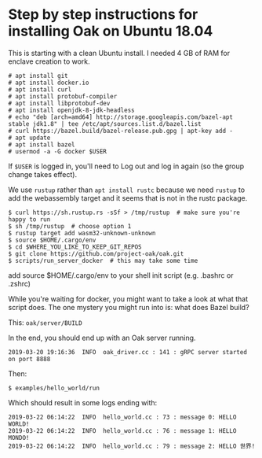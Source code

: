 # Step by step instructions for installing Oak on Ubuntu 18.04

This is starting with a clean Ubuntu install. I needed 4 GB of RAM for
enclave creation to work.

```
# apt install git
# apt install docker.io
# apt install curl
# apt install protobuf-compiler
# apt install libprotobuf-dev
# apt install openjdk-8-jdk-headless
# echo "deb [arch=amd64] http://storage.googleapis.com/bazel-apt stable jdk1.8" | tee /etc/apt/sources.list.d/bazel.list
# curl https://bazel.build/bazel-release.pub.gpg | apt-key add -
# apt update
# apt install bazel
# usermod -a -G docker $USER
```

If `$USER` is logged in, you'll need to Log out and log in again (so the
group change takes effect).

We use `rustup` rather than `apt install rustc` because we need `rustup` to
add the webassembly target and it seems that is not in the rustc
package.

```
$ curl https://sh.rustup.rs -sSf > /tmp/rustup  # make sure you're happy to run
$ sh /tmp/rustup  # choose option 1
$ rustup target add wasm32-unknown-unknown
$ source $HOME/.cargo/env
$ cd $WHERE_YOU_LIKE_TO_KEEP_GIT_REPOS
$ git clone https://github.com/project-oak/oak.git
$ scripts/run_server_docker  # this may take some time
```

add source $HOME/.cargo/env to your shell init script (e.g. .bashrc or .zshrc)

While you're waiting for docker, you might want to take a look at what that script does.
The one mystery you might run into is: what does Bazel build?

This: `oak/server/BUILD`

In the end, you should end up with an Oak server running.

```
2019-03-20 19:16:36  INFO  oak_driver.cc : 141 : gRPC server started on port 8888
```

Then:

```
$ examples/hello_world/run
```

Which should result in some logs ending with:

```
2019-03-22 06:14:22  INFO  hello_world.cc : 73 : message 0: HELLO WORLD!
2019-03-22 06:14:22  INFO  hello_world.cc : 76 : message 1: HELLO MONDO!
2019-03-22 06:14:22  INFO  hello_world.cc : 79 : message 2: HELLO 世界!
```
